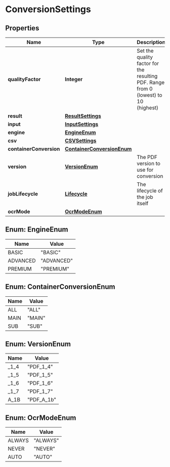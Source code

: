 
# ConversionSettings

## Properties
Name | Type | Description | Notes
------------ | ------------- | ------------- | -------------
**qualityFactor** | **Integer** | Set the quality factor for the resulting PDF. Range from 0 (lowest) to 10 (highest) |  [optional]
**result** | [**ResultSettings**](ResultSettings.md) |  |  [optional]
**input** | [**InputSettings**](InputSettings.md) |  |  [optional]
**engine** | [**EngineEnum**](#EngineEnum) |  |  [optional]
**csv** | [**CSVSettings**](CSVSettings.md) |  |  [optional]
**containerConversion** | [**ContainerConversionEnum**](#ContainerConversionEnum) |  |  [optional]
**version** | [**VersionEnum**](#VersionEnum) | The PDF version to use for conversion |  [optional]
**jobLifecycle** | [**Lifecycle**](Lifecycle.md) | The lifecycle of the job itself |  [optional]
**ocrMode** | [**OcrModeEnum**](#OcrModeEnum) |  |  [optional]


<a name="EngineEnum"></a>
## Enum: EngineEnum
Name | Value
---- | -----
BASIC | &quot;BASIC&quot;
ADVANCED | &quot;ADVANCED&quot;
PREMIUM | &quot;PREMIUM&quot;


<a name="ContainerConversionEnum"></a>
## Enum: ContainerConversionEnum
Name | Value
---- | -----
ALL | &quot;ALL&quot;
MAIN | &quot;MAIN&quot;
SUB | &quot;SUB&quot;


<a name="VersionEnum"></a>
## Enum: VersionEnum
Name | Value
---- | -----
_1_4 | &quot;PDF_1_4&quot;
_1_5 | &quot;PDF_1_5&quot;
_1_6 | &quot;PDF_1_6&quot;
_1_7 | &quot;PDF_1_7&quot;
A_1B | &quot;PDF_A_1b&quot;


<a name="OcrModeEnum"></a>
## Enum: OcrModeEnum
Name | Value
---- | -----
ALWAYS | &quot;ALWAYS&quot;
NEVER | &quot;NEVER&quot;
AUTO | &quot;AUTO&quot;



